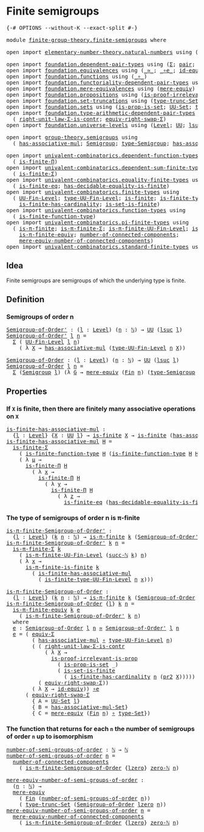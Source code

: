 # Finite semigroups

<pre class="Agda"><a id="30" class="Symbol">{-#</a> <a id="34" class="Keyword">OPTIONS</a> <a id="42" class="Pragma">--without-K</a> <a id="54" class="Pragma">--exact-split</a> <a id="68" class="Symbol">#-}</a>

<a id="73" class="Keyword">module</a> <a id="80" href="finite-group-theory.finite-semigroups.html" class="Module">finite-group-theory.finite-semigroups</a> <a id="118" class="Keyword">where</a>

<a id="125" class="Keyword">open</a> <a id="130" class="Keyword">import</a> <a id="137" href="elementary-number-theory.natural-numbers.html" class="Module">elementary-number-theory.natural-numbers</a> <a id="178" class="Keyword">using</a> <a id="184" class="Symbol">(</a><a id="185" href="elementary-number-theory.natural-numbers.html#1530" class="Datatype">ℕ</a><a id="186" class="Symbol">;</a> <a id="188" href="elementary-number-theory.natural-numbers.html#1564" class="InductiveConstructor">succ-ℕ</a><a id="194" class="Symbol">;</a> <a id="196" href="elementary-number-theory.natural-numbers.html#1551" class="InductiveConstructor">zero-ℕ</a><a id="202" class="Symbol">)</a>

<a id="205" class="Keyword">open</a> <a id="210" class="Keyword">import</a> <a id="217" href="foundation.dependent-pair-types.html" class="Module">foundation.dependent-pair-types</a> <a id="249" class="Keyword">using</a> <a id="255" class="Symbol">(</a><a id="256" href="foundation-core.dependent-pair-types.html#515" class="Record">Σ</a><a id="257" class="Symbol">;</a> <a id="259" href="foundation-core.dependent-pair-types.html#588" class="InductiveConstructor">pair</a><a id="263" class="Symbol">;</a> <a id="265" href="foundation-core.dependent-pair-types.html#605" class="Field">pr1</a><a id="268" class="Symbol">;</a> <a id="270" href="foundation-core.dependent-pair-types.html#617" class="Field">pr2</a><a id="273" class="Symbol">)</a>
<a id="275" class="Keyword">open</a> <a id="280" class="Keyword">import</a> <a id="287" href="foundation.equivalences.html" class="Module">foundation.equivalences</a> <a id="311" class="Keyword">using</a> <a id="317" class="Symbol">(</a><a id="318" href="foundation-core.equivalences.html#1621" class="Function Operator">_≃_</a><a id="321" class="Symbol">;</a> <a id="323" href="foundation-core.equivalences.html#7869" class="Function Operator">_∘e_</a><a id="327" class="Symbol">;</a> <a id="329" href="foundation-core.equivalences.html#2494" class="Function">id-equiv</a><a id="337" class="Symbol">)</a>
<a id="339" class="Keyword">open</a> <a id="344" class="Keyword">import</a> <a id="351" href="foundation.functions.html" class="Module">foundation.functions</a> <a id="372" class="Keyword">using</a> <a id="378" class="Symbol">(</a><a id="379" href="foundation-core.functions.html#420" class="Function Operator">_∘_</a><a id="382" class="Symbol">)</a>
<a id="384" class="Keyword">open</a> <a id="389" class="Keyword">import</a> <a id="396" href="foundation.functoriality-dependent-pair-types.html" class="Module">foundation.functoriality-dependent-pair-types</a> <a id="442" class="Keyword">using</a> <a id="448" class="Symbol">(</a><a id="449" href="foundation-core.functoriality-dependent-pair-types.html#10434" class="Function">equiv-Σ</a><a id="456" class="Symbol">)</a>
<a id="458" class="Keyword">open</a> <a id="463" class="Keyword">import</a> <a id="470" href="foundation.mere-equivalences.html" class="Module">foundation.mere-equivalences</a> <a id="499" class="Keyword">using</a> <a id="505" class="Symbol">(</a><a id="506" href="foundation.mere-equivalences.html#1415" class="Function">mere-equiv</a><a id="516" class="Symbol">)</a>
<a id="518" class="Keyword">open</a> <a id="523" class="Keyword">import</a> <a id="530" href="foundation.propositions.html" class="Module">foundation.propositions</a> <a id="554" class="Keyword">using</a> <a id="560" class="Symbol">(</a><a id="561" href="foundation-core.propositions.html#3047" class="Function">is-proof-irrelevant-is-prop</a><a id="588" class="Symbol">)</a>
<a id="590" class="Keyword">open</a> <a id="595" class="Keyword">import</a> <a id="602" href="foundation.set-truncations.html" class="Module">foundation.set-truncations</a> <a id="629" class="Keyword">using</a> <a id="635" class="Symbol">(</a><a id="636" href="foundation.set-truncations.html#4010" class="Function">type-trunc-Set</a><a id="650" class="Symbol">)</a>
<a id="652" class="Keyword">open</a> <a id="657" class="Keyword">import</a> <a id="664" href="foundation.sets.html" class="Module">foundation.sets</a> <a id="680" class="Keyword">using</a> <a id="686" class="Symbol">(</a><a id="687" href="foundation.sets.html#2433" class="Function">is-prop-is-set</a><a id="701" class="Symbol">;</a> <a id="703" href="foundation-core.sets.html#1190" class="Function">UU-Set</a><a id="709" class="Symbol">;</a> <a id="711" href="foundation-core.sets.html#1304" class="Function">type-Set</a><a id="719" class="Symbol">)</a>
<a id="721" class="Keyword">open</a> <a id="726" class="Keyword">import</a> <a id="733" href="foundation.type-arithmetic-dependent-pair-types.html" class="Module">foundation.type-arithmetic-dependent-pair-types</a> <a id="781" class="Keyword">using</a>
  <a id="789" class="Symbol">(</a> <a id="791" href="foundation-core.type-arithmetic-dependent-pair-types.html#4314" class="Function">right-unit-law-Σ-is-contr</a><a id="816" class="Symbol">;</a> <a id="818" href="foundation-core.type-arithmetic-dependent-pair-types.html#11376" class="Function">equiv-right-swap-Σ</a><a id="836" class="Symbol">)</a>
<a id="838" class="Keyword">open</a> <a id="843" class="Keyword">import</a> <a id="850" href="foundation.universe-levels.html" class="Module">foundation.universe-levels</a> <a id="877" class="Keyword">using</a> <a id="883" class="Symbol">(</a><a id="884" href="Agda.Primitive.html#597" class="Postulate">Level</a><a id="889" class="Symbol">;</a> <a id="891" href="foundation-core.universe-levels.html#235" class="Primitive">UU</a><a id="893" class="Symbol">;</a> <a id="895" href="Agda.Primitive.html#780" class="Primitive">lsuc</a><a id="899" class="Symbol">;</a> <a id="901" href="Agda.Primitive.html#764" class="Primitive">lzero</a><a id="906" class="Symbol">)</a>

<a id="909" class="Keyword">open</a> <a id="914" class="Keyword">import</a> <a id="921" href="group-theory.semigroups.html" class="Module">group-theory.semigroups</a> <a id="945" class="Keyword">using</a>
  <a id="953" class="Symbol">(</a> <a id="955" href="group-theory.semigroups.html#478" class="Function">has-associative-mul</a><a id="974" class="Symbol">;</a> <a id="976" href="group-theory.semigroups.html#750" class="Function">Semigroup</a><a id="985" class="Symbol">;</a> <a id="987" href="group-theory.semigroups.html#946" class="Function">type-Semigroup</a><a id="1001" class="Symbol">;</a> <a id="1003" href="group-theory.semigroups.html#624" class="Function">has-associative-mul-Set</a><a id="1026" class="Symbol">)</a>

<a id="1029" class="Keyword">open</a> <a id="1034" class="Keyword">import</a> <a id="1041" href="univalent-combinatorics.dependent-function-types.html" class="Module">univalent-combinatorics.dependent-function-types</a> <a id="1090" class="Keyword">using</a>
  <a id="1098" class="Symbol">(</a> <a id="1100" href="univalent-combinatorics.dependent-function-types.html#2753" class="Function">is-finite-Π</a><a id="1111" class="Symbol">)</a>
<a id="1113" class="Keyword">open</a> <a id="1118" class="Keyword">import</a> <a id="1125" href="univalent-combinatorics.dependent-sum-finite-types.html" class="Module">univalent-combinatorics.dependent-sum-finite-types</a> <a id="1176" class="Keyword">using</a>
  <a id="1184" class="Symbol">(</a> <a id="1186" href="univalent-combinatorics.dependent-sum-finite-types.html#2490" class="Function">is-finite-Σ</a><a id="1197" class="Symbol">)</a>
<a id="1199" class="Keyword">open</a> <a id="1204" class="Keyword">import</a> <a id="1211" href="univalent-combinatorics.equality-finite-types.html" class="Module">univalent-combinatorics.equality-finite-types</a> <a id="1257" class="Keyword">using</a>
  <a id="1265" class="Symbol">(</a> <a id="1267" href="univalent-combinatorics.equality-finite-types.html#2625" class="Function">is-finite-eq</a><a id="1279" class="Symbol">;</a> <a id="1281" href="univalent-combinatorics.equality-finite-types.html#1723" class="Function">has-decidable-equality-is-finite</a><a id="1313" class="Symbol">)</a>
<a id="1315" class="Keyword">open</a> <a id="1320" class="Keyword">import</a> <a id="1327" href="univalent-combinatorics.finite-types.html" class="Module">univalent-combinatorics.finite-types</a> <a id="1364" class="Keyword">using</a>
  <a id="1372" class="Symbol">(</a> <a id="1374" href="univalent-combinatorics.finite-types.html#5385" class="Function">UU-Fin-Level</a><a id="1386" class="Symbol">;</a> <a id="1388" href="univalent-combinatorics.finite-types.html#5480" class="Function">type-UU-Fin-Level</a><a id="1405" class="Symbol">;</a> <a id="1407" href="univalent-combinatorics.finite-types.html#4134" class="Function">is-finite</a><a id="1416" class="Symbol">;</a> <a id="1418" href="univalent-combinatorics.finite-types.html#10188" class="Function">is-finite-type-UU-Fin-Level</a><a id="1445" class="Symbol">;</a>
    <a id="1451" href="univalent-combinatorics.finite-types.html#12012" class="Function">is-finite-has-cardinality</a><a id="1476" class="Symbol">;</a> <a id="1478" href="univalent-combinatorics.finite-types.html#14528" class="Function">is-set-is-finite</a><a id="1494" class="Symbol">)</a>
<a id="1496" class="Keyword">open</a> <a id="1501" class="Keyword">import</a> <a id="1508" href="univalent-combinatorics.function-types.html" class="Module">univalent-combinatorics.function-types</a> <a id="1547" class="Keyword">using</a>
  <a id="1555" class="Symbol">(</a> <a id="1557" href="univalent-combinatorics.function-types.html#1212" class="Function">is-finite-function-type</a><a id="1580" class="Symbol">)</a>
<a id="1582" class="Keyword">open</a> <a id="1587" class="Keyword">import</a> <a id="1594" href="univalent-combinatorics.pi-finite-types.html" class="Module">univalent-combinatorics.pi-finite-types</a> <a id="1634" class="Keyword">using</a>
  <a id="1642" class="Symbol">(</a> <a id="1644" href="univalent-combinatorics.pi-finite-types.html#8794" class="Function">is-π-finite</a><a id="1655" class="Symbol">;</a> <a id="1657" href="univalent-combinatorics.pi-finite-types.html#34761" class="Function">is-π-finite-Σ</a><a id="1670" class="Symbol">;</a> <a id="1672" href="univalent-combinatorics.pi-finite-types.html#15861" class="Function">is-π-finite-UU-Fin-Level</a><a id="1696" class="Symbol">;</a> <a id="1698" href="univalent-combinatorics.pi-finite-types.html#14779" class="Function">is-π-finite-is-finite</a><a id="1719" class="Symbol">;</a>
    <a id="1725" href="univalent-combinatorics.pi-finite-types.html#11000" class="Function">is-π-finite-equiv</a><a id="1742" class="Symbol">;</a> <a id="1744" href="univalent-combinatorics.pi-finite-types.html#8072" class="Function">number-of-connected-components</a><a id="1774" class="Symbol">;</a>
    <a id="1780" href="univalent-combinatorics.pi-finite-types.html#8237" class="Function">mere-equiv-number-of-connected-components</a><a id="1821" class="Symbol">)</a>
<a id="1823" class="Keyword">open</a> <a id="1828" class="Keyword">import</a> <a id="1835" href="univalent-combinatorics.standard-finite-types.html" class="Module">univalent-combinatorics.standard-finite-types</a> <a id="1881" class="Keyword">using</a> <a id="1887" class="Symbol">(</a><a id="1888" href="univalent-combinatorics.standard-finite-types.html#2393" class="Function">Fin</a><a id="1891" class="Symbol">)</a>
</pre>
## Idea

Finite semigroups are semigroups of which the underlying type is finite.

## Definition

### Semigroups of order n

<pre class="Agda"><a id="Semigroup-of-Order&#39;"></a><a id="2031" href="finite-group-theory.finite-semigroups.html#2031" class="Function">Semigroup-of-Order&#39;</a> <a id="2051" class="Symbol">:</a> <a id="2053" class="Symbol">(</a><a id="2054" href="finite-group-theory.finite-semigroups.html#2054" class="Bound">l</a> <a id="2056" class="Symbol">:</a> <a id="2058" href="Agda.Primitive.html#597" class="Postulate">Level</a><a id="2063" class="Symbol">)</a> <a id="2065" class="Symbol">(</a><a id="2066" href="finite-group-theory.finite-semigroups.html#2066" class="Bound">n</a> <a id="2068" class="Symbol">:</a> <a id="2070" href="elementary-number-theory.natural-numbers.html#1530" class="Datatype">ℕ</a><a id="2071" class="Symbol">)</a> <a id="2073" class="Symbol">→</a> <a id="2075" href="foundation-core.universe-levels.html#235" class="Primitive">UU</a> <a id="2078" class="Symbol">(</a><a id="2079" href="Agda.Primitive.html#780" class="Primitive">lsuc</a> <a id="2084" href="finite-group-theory.finite-semigroups.html#2054" class="Bound">l</a><a id="2085" class="Symbol">)</a>
<a id="2087" href="finite-group-theory.finite-semigroups.html#2031" class="Function">Semigroup-of-Order&#39;</a> <a id="2107" href="finite-group-theory.finite-semigroups.html#2107" class="Bound">l</a> <a id="2109" href="finite-group-theory.finite-semigroups.html#2109" class="Bound">n</a> <a id="2111" class="Symbol">=</a>
  <a id="2115" href="foundation-core.dependent-pair-types.html#515" class="Record">Σ</a> <a id="2117" class="Symbol">(</a> <a id="2119" href="univalent-combinatorics.finite-types.html#5385" class="Function">UU-Fin-Level</a> <a id="2132" href="finite-group-theory.finite-semigroups.html#2107" class="Bound">l</a> <a id="2134" href="finite-group-theory.finite-semigroups.html#2109" class="Bound">n</a><a id="2135" class="Symbol">)</a>
    <a id="2141" class="Symbol">(</a> <a id="2143" class="Symbol">λ</a> <a id="2145" href="finite-group-theory.finite-semigroups.html#2145" class="Bound">X</a> <a id="2147" class="Symbol">→</a> <a id="2149" href="group-theory.semigroups.html#478" class="Function">has-associative-mul</a> <a id="2169" class="Symbol">(</a><a id="2170" href="univalent-combinatorics.finite-types.html#5480" class="Function">type-UU-Fin-Level</a> <a id="2188" href="finite-group-theory.finite-semigroups.html#2109" class="Bound">n</a> <a id="2190" href="finite-group-theory.finite-semigroups.html#2145" class="Bound">X</a><a id="2191" class="Symbol">))</a>

<a id="Semigroup-of-Order"></a><a id="2195" href="finite-group-theory.finite-semigroups.html#2195" class="Function">Semigroup-of-Order</a> <a id="2214" class="Symbol">:</a> <a id="2216" class="Symbol">(</a><a id="2217" href="finite-group-theory.finite-semigroups.html#2217" class="Bound">l</a> <a id="2219" class="Symbol">:</a> <a id="2221" href="Agda.Primitive.html#597" class="Postulate">Level</a><a id="2226" class="Symbol">)</a> <a id="2228" class="Symbol">(</a><a id="2229" href="finite-group-theory.finite-semigroups.html#2229" class="Bound">n</a> <a id="2231" class="Symbol">:</a> <a id="2233" href="elementary-number-theory.natural-numbers.html#1530" class="Datatype">ℕ</a><a id="2234" class="Symbol">)</a> <a id="2236" class="Symbol">→</a> <a id="2238" href="foundation-core.universe-levels.html#235" class="Primitive">UU</a> <a id="2241" class="Symbol">(</a><a id="2242" href="Agda.Primitive.html#780" class="Primitive">lsuc</a> <a id="2247" href="finite-group-theory.finite-semigroups.html#2217" class="Bound">l</a><a id="2248" class="Symbol">)</a>
<a id="2250" href="finite-group-theory.finite-semigroups.html#2195" class="Function">Semigroup-of-Order</a> <a id="2269" href="finite-group-theory.finite-semigroups.html#2269" class="Bound">l</a> <a id="2271" href="finite-group-theory.finite-semigroups.html#2271" class="Bound">n</a> <a id="2273" class="Symbol">=</a>
  <a id="2277" href="foundation-core.dependent-pair-types.html#515" class="Record">Σ</a> <a id="2279" class="Symbol">(</a><a id="2280" href="group-theory.semigroups.html#750" class="Function">Semigroup</a> <a id="2290" href="finite-group-theory.finite-semigroups.html#2269" class="Bound">l</a><a id="2291" class="Symbol">)</a> <a id="2293" class="Symbol">(λ</a> <a id="2296" href="finite-group-theory.finite-semigroups.html#2296" class="Bound">G</a> <a id="2298" class="Symbol">→</a> <a id="2300" href="foundation.mere-equivalences.html#1415" class="Function">mere-equiv</a> <a id="2311" class="Symbol">(</a><a id="2312" href="univalent-combinatorics.standard-finite-types.html#2393" class="Function">Fin</a> <a id="2316" href="finite-group-theory.finite-semigroups.html#2271" class="Bound">n</a><a id="2317" class="Symbol">)</a> <a id="2319" class="Symbol">(</a><a id="2320" href="group-theory.semigroups.html#946" class="Function">type-Semigroup</a> <a id="2335" href="finite-group-theory.finite-semigroups.html#2296" class="Bound">G</a><a id="2336" class="Symbol">))</a>
</pre>
## Properties

### If `X` is finite, then there are finitely many associative operations on `X`

<pre class="Agda"><a id="is-finite-has-associative-mul"></a><a id="2449" href="finite-group-theory.finite-semigroups.html#2449" class="Function">is-finite-has-associative-mul</a> <a id="2479" class="Symbol">:</a>
  <a id="2483" class="Symbol">{</a><a id="2484" href="finite-group-theory.finite-semigroups.html#2484" class="Bound">l</a> <a id="2486" class="Symbol">:</a> <a id="2488" href="Agda.Primitive.html#597" class="Postulate">Level</a><a id="2493" class="Symbol">}</a> <a id="2495" class="Symbol">{</a><a id="2496" href="finite-group-theory.finite-semigroups.html#2496" class="Bound">X</a> <a id="2498" class="Symbol">:</a> <a id="2500" href="foundation-core.universe-levels.html#235" class="Primitive">UU</a> <a id="2503" href="finite-group-theory.finite-semigroups.html#2484" class="Bound">l</a><a id="2504" class="Symbol">}</a> <a id="2506" class="Symbol">→</a> <a id="2508" href="univalent-combinatorics.finite-types.html#4134" class="Function">is-finite</a> <a id="2518" href="finite-group-theory.finite-semigroups.html#2496" class="Bound">X</a> <a id="2520" class="Symbol">→</a> <a id="2522" href="univalent-combinatorics.finite-types.html#4134" class="Function">is-finite</a> <a id="2532" class="Symbol">(</a><a id="2533" href="group-theory.semigroups.html#478" class="Function">has-associative-mul</a> <a id="2553" href="finite-group-theory.finite-semigroups.html#2496" class="Bound">X</a><a id="2554" class="Symbol">)</a>
<a id="2556" href="finite-group-theory.finite-semigroups.html#2449" class="Function">is-finite-has-associative-mul</a> <a id="2586" href="finite-group-theory.finite-semigroups.html#2586" class="Bound">H</a> <a id="2588" class="Symbol">=</a>
  <a id="2592" href="univalent-combinatorics.dependent-sum-finite-types.html#2490" class="Function">is-finite-Σ</a>
    <a id="2608" class="Symbol">(</a> <a id="2610" href="univalent-combinatorics.function-types.html#1212" class="Function">is-finite-function-type</a> <a id="2634" href="finite-group-theory.finite-semigroups.html#2586" class="Bound">H</a> <a id="2636" class="Symbol">(</a><a id="2637" href="univalent-combinatorics.function-types.html#1212" class="Function">is-finite-function-type</a> <a id="2661" href="finite-group-theory.finite-semigroups.html#2586" class="Bound">H</a> <a id="2663" href="finite-group-theory.finite-semigroups.html#2586" class="Bound">H</a><a id="2664" class="Symbol">))</a>
    <a id="2671" class="Symbol">(</a> <a id="2673" class="Symbol">λ</a> <a id="2675" href="finite-group-theory.finite-semigroups.html#2675" class="Bound">μ</a> <a id="2677" class="Symbol">→</a>
      <a id="2685" href="univalent-combinatorics.dependent-function-types.html#2753" class="Function">is-finite-Π</a> <a id="2697" href="finite-group-theory.finite-semigroups.html#2586" class="Bound">H</a>
        <a id="2707" class="Symbol">(</a> <a id="2709" class="Symbol">λ</a> <a id="2711" href="finite-group-theory.finite-semigroups.html#2711" class="Bound">x</a> <a id="2713" class="Symbol">→</a>
          <a id="2725" href="univalent-combinatorics.dependent-function-types.html#2753" class="Function">is-finite-Π</a> <a id="2737" href="finite-group-theory.finite-semigroups.html#2586" class="Bound">H</a>
            <a id="2751" class="Symbol">(</a> <a id="2753" class="Symbol">λ</a> <a id="2755" href="finite-group-theory.finite-semigroups.html#2755" class="Bound">y</a> <a id="2757" class="Symbol">→</a>
              <a id="2773" href="univalent-combinatorics.dependent-function-types.html#2753" class="Function">is-finite-Π</a> <a id="2785" href="finite-group-theory.finite-semigroups.html#2586" class="Bound">H</a>
                <a id="2803" class="Symbol">(</a> <a id="2805" class="Symbol">λ</a> <a id="2807" href="finite-group-theory.finite-semigroups.html#2807" class="Bound">z</a> <a id="2809" class="Symbol">→</a>
                  <a id="2829" href="univalent-combinatorics.equality-finite-types.html#2625" class="Function">is-finite-eq</a> <a id="2842" class="Symbol">(</a><a id="2843" href="univalent-combinatorics.equality-finite-types.html#1723" class="Function">has-decidable-equality-is-finite</a> <a id="2876" href="finite-group-theory.finite-semigroups.html#2586" class="Bound">H</a><a id="2877" class="Symbol">)))))</a>
</pre>
### The type of semigroups of order n is π-finite

<pre class="Agda"><a id="is-π-finite-Semigroup-of-Order&#39;"></a><a id="2947" href="finite-group-theory.finite-semigroups.html#2947" class="Function">is-π-finite-Semigroup-of-Order&#39;</a> <a id="2979" class="Symbol">:</a>
  <a id="2983" class="Symbol">{</a><a id="2984" href="finite-group-theory.finite-semigroups.html#2984" class="Bound">l</a> <a id="2986" class="Symbol">:</a> <a id="2988" href="Agda.Primitive.html#597" class="Postulate">Level</a><a id="2993" class="Symbol">}</a> <a id="2995" class="Symbol">(</a><a id="2996" href="finite-group-theory.finite-semigroups.html#2996" class="Bound">k</a> <a id="2998" href="finite-group-theory.finite-semigroups.html#2998" class="Bound">n</a> <a id="3000" class="Symbol">:</a> <a id="3002" href="elementary-number-theory.natural-numbers.html#1530" class="Datatype">ℕ</a><a id="3003" class="Symbol">)</a> <a id="3005" class="Symbol">→</a> <a id="3007" href="univalent-combinatorics.pi-finite-types.html#8794" class="Function">is-π-finite</a> <a id="3019" href="finite-group-theory.finite-semigroups.html#2996" class="Bound">k</a> <a id="3021" class="Symbol">(</a><a id="3022" href="finite-group-theory.finite-semigroups.html#2031" class="Function">Semigroup-of-Order&#39;</a> <a id="3042" href="finite-group-theory.finite-semigroups.html#2984" class="Bound">l</a> <a id="3044" href="finite-group-theory.finite-semigroups.html#2998" class="Bound">n</a><a id="3045" class="Symbol">)</a>
<a id="3047" href="finite-group-theory.finite-semigroups.html#2947" class="Function">is-π-finite-Semigroup-of-Order&#39;</a> <a id="3079" href="finite-group-theory.finite-semigroups.html#3079" class="Bound">k</a> <a id="3081" href="finite-group-theory.finite-semigroups.html#3081" class="Bound">n</a> <a id="3083" class="Symbol">=</a>
  <a id="3087" href="univalent-combinatorics.pi-finite-types.html#34761" class="Function">is-π-finite-Σ</a> <a id="3101" href="finite-group-theory.finite-semigroups.html#3079" class="Bound">k</a>
    <a id="3107" class="Symbol">(</a> <a id="3109" href="univalent-combinatorics.pi-finite-types.html#15861" class="Function">is-π-finite-UU-Fin-Level</a> <a id="3134" class="Symbol">(</a><a id="3135" href="elementary-number-theory.natural-numbers.html#1564" class="InductiveConstructor">succ-ℕ</a> <a id="3142" href="finite-group-theory.finite-semigroups.html#3079" class="Bound">k</a><a id="3143" class="Symbol">)</a> <a id="3145" href="finite-group-theory.finite-semigroups.html#3081" class="Bound">n</a><a id="3146" class="Symbol">)</a>
    <a id="3152" class="Symbol">(</a> <a id="3154" class="Symbol">λ</a> <a id="3156" href="finite-group-theory.finite-semigroups.html#3156" class="Bound">x</a> <a id="3158" class="Symbol">→</a>
      <a id="3166" href="univalent-combinatorics.pi-finite-types.html#14779" class="Function">is-π-finite-is-finite</a> <a id="3188" href="finite-group-theory.finite-semigroups.html#3079" class="Bound">k</a>
        <a id="3198" class="Symbol">(</a> <a id="3200" href="finite-group-theory.finite-semigroups.html#2449" class="Function">is-finite-has-associative-mul</a>
          <a id="3240" class="Symbol">(</a> <a id="3242" href="univalent-combinatorics.finite-types.html#10188" class="Function">is-finite-type-UU-Fin-Level</a> <a id="3270" href="finite-group-theory.finite-semigroups.html#3081" class="Bound">n</a> <a id="3272" href="finite-group-theory.finite-semigroups.html#3156" class="Bound">x</a><a id="3273" class="Symbol">)))</a>

<a id="is-π-finite-Semigroup-of-Order"></a><a id="3278" href="finite-group-theory.finite-semigroups.html#3278" class="Function">is-π-finite-Semigroup-of-Order</a> <a id="3309" class="Symbol">:</a>
  <a id="3313" class="Symbol">{</a><a id="3314" href="finite-group-theory.finite-semigroups.html#3314" class="Bound">l</a> <a id="3316" class="Symbol">:</a> <a id="3318" href="Agda.Primitive.html#597" class="Postulate">Level</a><a id="3323" class="Symbol">}</a> <a id="3325" class="Symbol">(</a><a id="3326" href="finite-group-theory.finite-semigroups.html#3326" class="Bound">k</a> <a id="3328" href="finite-group-theory.finite-semigroups.html#3328" class="Bound">n</a> <a id="3330" class="Symbol">:</a> <a id="3332" href="elementary-number-theory.natural-numbers.html#1530" class="Datatype">ℕ</a><a id="3333" class="Symbol">)</a> <a id="3335" class="Symbol">→</a> <a id="3337" href="univalent-combinatorics.pi-finite-types.html#8794" class="Function">is-π-finite</a> <a id="3349" href="finite-group-theory.finite-semigroups.html#3326" class="Bound">k</a> <a id="3351" class="Symbol">(</a><a id="3352" href="finite-group-theory.finite-semigroups.html#2195" class="Function">Semigroup-of-Order</a> <a id="3371" href="finite-group-theory.finite-semigroups.html#3314" class="Bound">l</a> <a id="3373" href="finite-group-theory.finite-semigroups.html#3328" class="Bound">n</a><a id="3374" class="Symbol">)</a>
<a id="3376" href="finite-group-theory.finite-semigroups.html#3278" class="Function">is-π-finite-Semigroup-of-Order</a> <a id="3407" class="Symbol">{</a><a id="3408" href="finite-group-theory.finite-semigroups.html#3408" class="Bound">l</a><a id="3409" class="Symbol">}</a> <a id="3411" href="finite-group-theory.finite-semigroups.html#3411" class="Bound">k</a> <a id="3413" href="finite-group-theory.finite-semigroups.html#3413" class="Bound">n</a> <a id="3415" class="Symbol">=</a>
  <a id="3419" href="univalent-combinatorics.pi-finite-types.html#11000" class="Function">is-π-finite-equiv</a> <a id="3437" href="finite-group-theory.finite-semigroups.html#3411" class="Bound">k</a> <a id="3439" href="finite-group-theory.finite-semigroups.html#3494" class="Function">e</a>
    <a id="3445" class="Symbol">(</a> <a id="3447" href="finite-group-theory.finite-semigroups.html#2947" class="Function">is-π-finite-Semigroup-of-Order&#39;</a> <a id="3479" href="finite-group-theory.finite-semigroups.html#3411" class="Bound">k</a> <a id="3481" href="finite-group-theory.finite-semigroups.html#3413" class="Bound">n</a><a id="3482" class="Symbol">)</a>
  <a id="3486" class="Keyword">where</a>
  <a id="3494" href="finite-group-theory.finite-semigroups.html#3494" class="Function">e</a> <a id="3496" class="Symbol">:</a> <a id="3498" href="finite-group-theory.finite-semigroups.html#2195" class="Function">Semigroup-of-Order</a> <a id="3517" href="finite-group-theory.finite-semigroups.html#3408" class="Bound">l</a> <a id="3519" href="finite-group-theory.finite-semigroups.html#3413" class="Bound">n</a> <a id="3521" href="foundation-core.equivalences.html#1621" class="Function Operator">≃</a> <a id="3523" href="finite-group-theory.finite-semigroups.html#2031" class="Function">Semigroup-of-Order&#39;</a> <a id="3543" href="finite-group-theory.finite-semigroups.html#3408" class="Bound">l</a> <a id="3545" href="finite-group-theory.finite-semigroups.html#3413" class="Bound">n</a>
  <a id="3549" href="finite-group-theory.finite-semigroups.html#3494" class="Function">e</a> <a id="3551" class="Symbol">=</a> <a id="3553" class="Symbol">(</a> <a id="3555" href="foundation-core.functoriality-dependent-pair-types.html#10434" class="Function">equiv-Σ</a>
        <a id="3571" class="Symbol">(</a> <a id="3573" href="group-theory.semigroups.html#478" class="Function">has-associative-mul</a> <a id="3593" href="foundation-core.functions.html#420" class="Function Operator">∘</a> <a id="3595" href="univalent-combinatorics.finite-types.html#5480" class="Function">type-UU-Fin-Level</a> <a id="3613" href="finite-group-theory.finite-semigroups.html#3413" class="Bound">n</a><a id="3614" class="Symbol">)</a>
        <a id="3624" class="Symbol">(</a> <a id="3626" class="Symbol">(</a> <a id="3628" href="foundation-core.type-arithmetic-dependent-pair-types.html#4314" class="Function">right-unit-law-Σ-is-contr</a>
            <a id="3666" class="Symbol">(</a> <a id="3668" class="Symbol">λ</a> <a id="3670" href="finite-group-theory.finite-semigroups.html#3670" class="Bound">X</a> <a id="3672" class="Symbol">→</a>
              <a id="3688" href="foundation-core.propositions.html#3047" class="Function">is-proof-irrelevant-is-prop</a>
                <a id="3732" class="Symbol">(</a> <a id="3734" href="foundation.sets.html#2433" class="Function">is-prop-is-set</a> <a id="3749" class="Symbol">_)</a>
                <a id="3768" class="Symbol">(</a> <a id="3770" href="univalent-combinatorics.finite-types.html#14528" class="Function">is-set-is-finite</a>
                  <a id="3805" class="Symbol">(</a> <a id="3807" href="univalent-combinatorics.finite-types.html#12012" class="Function">is-finite-has-cardinality</a> <a id="3833" href="finite-group-theory.finite-semigroups.html#3413" class="Bound">n</a> <a id="3835" class="Symbol">(</a><a id="3836" href="foundation-core.dependent-pair-types.html#617" class="Field">pr2</a> <a id="3840" href="finite-group-theory.finite-semigroups.html#3670" class="Bound">X</a><a id="3841" class="Symbol">)))))</a> <a id="3847" href="foundation-core.equivalences.html#7869" class="Function Operator">∘e</a>
          <a id="3860" class="Symbol">(</a> <a id="3862" href="foundation-core.type-arithmetic-dependent-pair-types.html#11376" class="Function">equiv-right-swap-Σ</a><a id="3880" class="Symbol">))</a>
        <a id="3891" class="Symbol">(</a> <a id="3893" class="Symbol">λ</a> <a id="3895" href="finite-group-theory.finite-semigroups.html#3895" class="Bound">X</a> <a id="3897" class="Symbol">→</a> <a id="3899" href="foundation-core.equivalences.html#2494" class="Function">id-equiv</a><a id="3907" class="Symbol">))</a> <a id="3910" href="foundation-core.equivalences.html#7869" class="Function Operator">∘e</a>
      <a id="3919" class="Symbol">(</a> <a id="3921" href="foundation-core.type-arithmetic-dependent-pair-types.html#11376" class="Function">equiv-right-swap-Σ</a>
        <a id="3948" class="Symbol">{</a> <a id="3950" class="Argument">A</a> <a id="3952" class="Symbol">=</a> <a id="3954" href="foundation-core.sets.html#1190" class="Function">UU-Set</a> <a id="3961" href="finite-group-theory.finite-semigroups.html#3408" class="Bound">l</a><a id="3962" class="Symbol">}</a>
        <a id="3972" class="Symbol">{</a> <a id="3974" class="Argument">B</a> <a id="3976" class="Symbol">=</a> <a id="3978" href="group-theory.semigroups.html#624" class="Function">has-associative-mul-Set</a><a id="4001" class="Symbol">}</a>
        <a id="4011" class="Symbol">{</a> <a id="4013" class="Argument">C</a> <a id="4015" class="Symbol">=</a> <a id="4017" href="foundation.mere-equivalences.html#1415" class="Function">mere-equiv</a> <a id="4028" class="Symbol">(</a><a id="4029" href="univalent-combinatorics.standard-finite-types.html#2393" class="Function">Fin</a> <a id="4033" href="finite-group-theory.finite-semigroups.html#3413" class="Bound">n</a><a id="4034" class="Symbol">)</a> <a id="4036" href="foundation-core.functions.html#420" class="Function Operator">∘</a> <a id="4038" href="foundation-core.sets.html#1304" class="Function">type-Set</a><a id="4046" class="Symbol">})</a>
</pre>
### The function that returns for each `n` the number of semigroups of order `n` up to isomorphism

<pre class="Agda"><a id="number-of-semi-groups-of-order"></a><a id="4162" href="finite-group-theory.finite-semigroups.html#4162" class="Function">number-of-semi-groups-of-order</a> <a id="4193" class="Symbol">:</a> <a id="4195" href="elementary-number-theory.natural-numbers.html#1530" class="Datatype">ℕ</a> <a id="4197" class="Symbol">→</a> <a id="4199" href="elementary-number-theory.natural-numbers.html#1530" class="Datatype">ℕ</a>
<a id="4201" href="finite-group-theory.finite-semigroups.html#4162" class="Function">number-of-semi-groups-of-order</a> <a id="4232" href="finite-group-theory.finite-semigroups.html#4232" class="Bound">n</a> <a id="4234" class="Symbol">=</a>
  <a id="4238" href="univalent-combinatorics.pi-finite-types.html#8072" class="Function">number-of-connected-components</a>
    <a id="4273" class="Symbol">(</a> <a id="4275" href="finite-group-theory.finite-semigroups.html#3278" class="Function">is-π-finite-Semigroup-of-Order</a> <a id="4306" class="Symbol">{</a><a id="4307" href="Agda.Primitive.html#764" class="Primitive">lzero</a><a id="4312" class="Symbol">}</a> <a id="4314" href="elementary-number-theory.natural-numbers.html#1551" class="InductiveConstructor">zero-ℕ</a> <a id="4321" href="finite-group-theory.finite-semigroups.html#4232" class="Bound">n</a><a id="4322" class="Symbol">)</a>

<a id="mere-equiv-number-of-semi-groups-of-order"></a><a id="4325" href="finite-group-theory.finite-semigroups.html#4325" class="Function">mere-equiv-number-of-semi-groups-of-order</a> <a id="4367" class="Symbol">:</a>
  <a id="4371" class="Symbol">(</a><a id="4372" href="finite-group-theory.finite-semigroups.html#4372" class="Bound">n</a> <a id="4374" class="Symbol">:</a> <a id="4376" href="elementary-number-theory.natural-numbers.html#1530" class="Datatype">ℕ</a><a id="4377" class="Symbol">)</a> <a id="4379" class="Symbol">→</a>
  <a id="4383" href="foundation.mere-equivalences.html#1415" class="Function">mere-equiv</a>
    <a id="4398" class="Symbol">(</a> <a id="4400" href="univalent-combinatorics.standard-finite-types.html#2393" class="Function">Fin</a> <a id="4404" class="Symbol">(</a><a id="4405" href="finite-group-theory.finite-semigroups.html#4162" class="Function">number-of-semi-groups-of-order</a> <a id="4436" href="finite-group-theory.finite-semigroups.html#4372" class="Bound">n</a><a id="4437" class="Symbol">))</a>
    <a id="4444" class="Symbol">(</a> <a id="4446" href="foundation.set-truncations.html#4010" class="Function">type-trunc-Set</a> <a id="4461" class="Symbol">(</a><a id="4462" href="finite-group-theory.finite-semigroups.html#2195" class="Function">Semigroup-of-Order</a> <a id="4481" href="Agda.Primitive.html#764" class="Primitive">lzero</a> <a id="4487" href="finite-group-theory.finite-semigroups.html#4372" class="Bound">n</a><a id="4488" class="Symbol">))</a>
<a id="4491" href="finite-group-theory.finite-semigroups.html#4325" class="Function">mere-equiv-number-of-semi-groups-of-order</a> <a id="4533" href="finite-group-theory.finite-semigroups.html#4533" class="Bound">n</a> <a id="4535" class="Symbol">=</a>
  <a id="4539" href="univalent-combinatorics.pi-finite-types.html#8237" class="Function">mere-equiv-number-of-connected-components</a>
    <a id="4585" class="Symbol">(</a> <a id="4587" href="finite-group-theory.finite-semigroups.html#3278" class="Function">is-π-finite-Semigroup-of-Order</a> <a id="4618" class="Symbol">{</a><a id="4619" href="Agda.Primitive.html#764" class="Primitive">lzero</a><a id="4624" class="Symbol">}</a> <a id="4626" href="elementary-number-theory.natural-numbers.html#1551" class="InductiveConstructor">zero-ℕ</a> <a id="4633" href="finite-group-theory.finite-semigroups.html#4533" class="Bound">n</a><a id="4634" class="Symbol">)</a>
</pre>